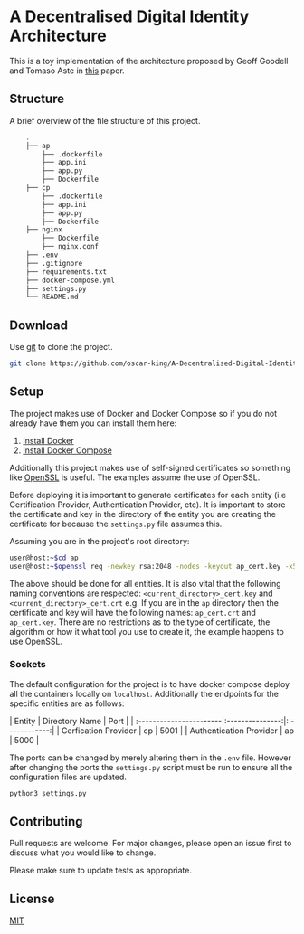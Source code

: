 # A Decentralised Digital Identity Architecture

This is a toy implementation of the architecture proposed by Geoff Goodell and Tomaso Aste in [this](https://arxiv.org/abs/1902.08769) paper.

## Structure
A brief overview of the file structure of this project.

```bash
    .
    ├── ap
        ├── .dockerfile
        ├── app.ini
        ├── app.py
        ├── Dockerfile            
    ├── cp
        ├── .dockerfile
        ├── app.ini
        ├── app.py
        ├── Dockerfile            
    ├── nginx
        ├── Dockerfile
        ├── nginx.conf         
    ├── .env                
    ├── .gitignore    
    ├── requirements.txt      
    ├── docker-compose.yml
    ├── settings.py
    └── README.md
```

## Download

Use [git](https://git-scm.com/book/en/v2/Getting-Started-Installing-Git) to clone the project.

```bash
git clone https://github.com/oscar-king/A-Decentralised-Digital-Identity-Architecture.git
```

## Setup
The project makes use of Docker and Docker Compose so if you do not already have them you can install them here:
1. [Install Docker](https://docs.docker.com/v17.09/engine/installation/)
2. [Install Docker Compose](https://docs.docker.com/v17.09/compose/install/#install-compose)

Additionally this project makes use of self-signed certificates so something like [OpenSSL](https://www.openssl.org/) is useful. The examples assume the use of OpenSSL.

Before deploying it is important to generate certificates for each entity (i.e Certification Provider, Authentication Provider, etc). It is important to store the certificate and key in the directory of the entity you are creating the certificate for because the `settings.py` file assumes this.

Assuming you are in the project's root directory:
```bash
user@host:~$cd ap
user@host:~$openssl req -newkey rsa:2048 -nodes -keyout ap_cert.key -x509 -days 365 -out ap_cert.crt
``` 
The above should be done for all entities. It is also vital that the following naming conventions are respected: `<current_directory>_cert.key` and `<current_directory>_cert.crt` e.g. If you are in the `ap` directory then the certificate and key will have the following names: `ap_cert.crt` and `ap_cert.key`. There are no restrictions as to the type of certificate, the algorithm or how it what tool you use to create it, the example happens to use OpenSSL. 

### Sockets
The default configuration for the project is to have docker compose deploy all the containers locally on `localhost`. Additionally the endpoints for the specific entities are as follows:

|           Entity        | Directory Name  |      Port     |
| :-----------------------|:---------------:|: ------------:|
| Cerfication Provider    |        cp       |     5001      |
| Authentication Provider |        ap       |     5000      |

The ports can be changed by merely altering them in the `.env` file. However after changing the ports the `settings.py` script must be run to ensure all the configuration files are updated.
```bash
python3 settings.py
```

## Contributing
Pull requests are welcome. For major changes, please open an issue first to discuss what you would like to change.

Please make sure to update tests as appropriate.

## License
[MIT](https://choosealicense.com/licenses/mit/)